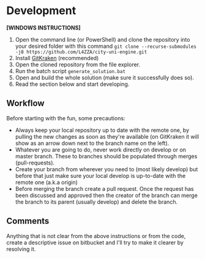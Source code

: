 # Development
**[WINDOWS INSTRUCTIONS]**
1. Open the command line (or PowerShell) and clone the repository into your desired folder with this command `git clone --recurse-submodules -j8 https://github.com/L4ZZA/city-uni-engine.git`
2. Install [GitKraken](https://www.gitkraken.com) (recommended)
3. Open the cloned repository from the file explorer.
4. Run the batch script `generate_solution.bat`
5. Open and build the whole solution (make sure it successfully does so).
6. Read the section below and start developing.

## Workflow
Before starting with the fun, some precautions:

- Always keep your local repository up to date with the remote one, by pulling the new changes as soon as they're available (on GitKraken it will show as an arrow down next to the branch name on the left).
- Whatever you are going to do, never work directly on develop or on master branch. These to branches should be populated through merges (pull-requests).
- Create your branch from wherever you need to (most likely develop) but before that just make sure your local develop is up-to-date with the remote one (a.k.a origin)
- Before merging the branch create a pull request. Once the request has been discussed and approved then the creator of the branch can merge the branch to its parent (usually develop) and delete the branch.

## Comments
Anything that is not clear from the above instructions or from the code, create a descriptive issue on bitbucket and I'll try to make it clearer by resolving it.
